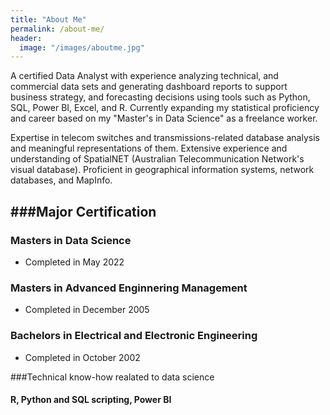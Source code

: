 ```yaml
---
title: "About Me"
permalink: /about-me/
header:
  image: "/images/aboutme.jpg"
---
```


A certified Data Analyst with experience analyzing technical, and commercial data sets and generating dashboard reports to support business strategy, and forecasting decisions using tools such as Python, SQL, Power BI, Excel, and R. Currently expanding my statistical proficiency and career based on my "Master's in Data Science" as a freelance worker.

Expertise in telecom switches and transmissions-related database analysis and meaningful representations of them. Extensive experience and understanding of SpatialNET (Australian Telecommunication Network's visual database). Proficient in geographical information systems, network databases, and MapInfo.

###Major Certification
----------------------
### Masters in Data Science
* Completed in May 2022

### Masters in Advanced Enginnering Management
* Completed in December 2005

### Bachelors in Electrical and Electronic Engineering
* Completed in October 2002

###Technical know-how realated to data science
#### R, Python and SQL scripting, Power BI





  
